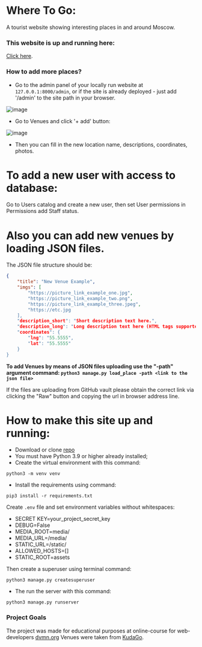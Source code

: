 # Where To Go:
A tourist website showing interesting places in and around Moscow.

### This website is up and running here:
[Click here](http://phoenixghost.pythonanywhere.com/).

### How to add more places?
- Go to the admin panel of your locally run website at `127.0.0.1:8000/admin`, or if the site is already deployed - just add '/admin' to the site path in your browser.

![image](https://user-images.githubusercontent.com/108229516/236901257-76be866e-9f3b-4c70-9802-8c746672cccb.png)

- Go to Venues and click '+ add' button:

![image](https://user-images.githubusercontent.com/108229516/236902012-5a9fbae3-ae05-404b-9d98-50b671016023.png)

- Then you can fill in the new location name, descriptions, coordinates, photos.


# To add a new user with access to database:
Go to Users catalog and create a new user, then set User permissions in Permissions add Staff status.

# Also you can add new venues by loading JSON files.
The JSON file structure should be:
```json
{
    "title": "New Venue Example",
    "imgs": [
        "https://picture_link_example_one.jpg",
        "https://picture_link_example_two.png",
        "https://picture_link_example_three.jpeg",
        "https://etc.jpg
    ],
    "description_short": "Short description text here.",
    "description_long": "Long description text here (HTML tags supported)",
    "coordinates": {
        "lng": "55.5555",
        "lat": "55.5555"
    }
}
```
**To add Venues by means of JSON files uploading use the "-path" argument command:
`python3 manage.py load_place -path <link to the json file>`**

If the files are uploading from GitHub vault please obtain the correct link via clicking the "Raw" button and copying the url in browser address line.


# How to make this site up and running:

- Download or clone [repo](https://github.com/Ph0enixGh0st/where_to_go.git)
- You must have Python 3.9 or higher already installed;
- Create the virtual environment with this command:
```
python3 -m venv venv
```
- Install the requirements using command:
```
pip3 install -r requirements.txt
```
Create `.env` file and set environment variables without whitespaces:

- SECRET KEY=your_project_secret_key
- DEBUG=False
- MEDIA_ROOT=media/
- MEDIA_URL=/media/
- STATIC_URL=/static/
- ALLOWED_HOSTS=[]
- STATIC_ROOT=assets

Then create a superuser using terminal command:
```
python3 manage.py createsuperuser
```
- The run the server with this command:
```
python3 manage.py runserver
```

### Project Goals

The project was made for educational purposes at online-course for web-developers [dvmn.org](https://dvmn.org/)
Venues were taken from [KudaGo](https://kudago.com).
